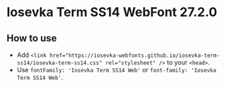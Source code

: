 # Iosevka Term SS14 WebFont 27.2.0

## How to use

- Add `<link href="https://iosevka-webfonts.github.io/iosevka-term-ss14/iosevka-term-ss14.css" rel="stylesheet" />` to your `<head>`.
- Use `fontFamily: 'Iosevka Term SS14 Web'` or `font-family: 'Iosevka Term SS14 Web'`.
